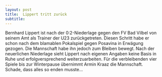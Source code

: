 ```yaml
---
layout: post
title:  Lippert tritt zurück
subtitle:  
---
```


Bernhard Lippert ist nach der 0:2-Niederlage gegen den FV Bad Vilbel von seinem Amt als Trainer der U23 zurückgetreten. Diesen Schritt habe er schon nach dem blamablen Pokalspiel gegen Posavina in Erwägung gezogen. Die Mannschaft habe ihn jedoch zum Bleiben bewegt. Nach der neuerlichen Niederlage sieht Lippert nach eigenen Angaben keine Basis in Ruhe und erfolgversprechend weiterzuarbeiten. Für die verbleibenden vier Spiele bis zur Winterpause übernimmt Armin Kraaz die Mannschaft. Schade, dass alles so enden musste...


